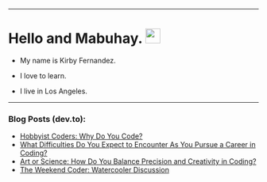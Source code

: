 
<img src="https://komarev.com/ghpvc/?username=kirbygit&style=flat-square&color=blue" alt=""/>

---
<h1>
  Hello and Mabuhay.
  <img src="https://media.giphy.com/media/hvRJCLFzcasrR4ia7z/giphy.gif" width="30px"/>
</h1>

- My name is Kirby Fernandez.

- I love to learn.

- I live in Los Angeles.

---

### Blog Posts (dev.to):
<!-- BLOG-POST-LIST:START -->
- [Hobbyist Coders: Why Do You Code?](https://dev.to/codenewbieteam/hobbyist-coders-why-do-you-code-457b)
- [What Difficulties Do You Expect to Encounter As You Pursue a Career in Coding?](https://dev.to/codenewbieteam/what-difficulties-do-you-expect-to-encounter-as-you-pursue-a-career-in-coding-2o1n)
- [Art or Science: How Do You Balance Precision and Creativity in Coding?](https://dev.to/codenewbieteam/art-or-science-how-do-you-balance-precision-and-creativity-in-coding-4hpg)
- [The Weekend Coder: Watercooler Discussion](https://dev.to/codenewbieteam/the-weekend-coder-water-cooler-discussion-5hne)
<!-- BLOG-POST-LIST:END -->
